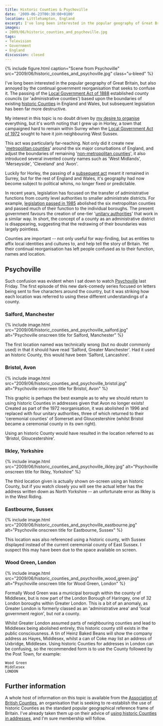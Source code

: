 ```yaml
---
title: Historic Counties & Psychoville
date: '2009-06-23T00:30:00+0100'
location: Littlehampton, England
excerpt: I've long been interested in the popular geography of Great Britain, but also annoyed by the continual government reorganisation that seeks to confuse it.
images:
- 2009/06/historic_counties_and_psychoville.jpg
tags:
- Television
- Government
- England
discussion: closed
---
```

{% include figure.html
  caption="Scene from Psychoville"
  src="2009/06/historic_counties_and_psychoville.jpg"
  class="u-bleed"
%}

I've long been interested in the popular geography of Great Britain, but also annoyed by the continual government reorganisation that seeks to confuse it. The passing of the [Local Government Act of 1888][1] established county councils (or 'administrative counties') based upon the boundaries of existing [historic Counties][2] in England and Wales, but subsequent legislation has been far more destructive.

My interest in this topic is no doubt driven by [my desire to organise][3] everything, but it's worth noting that I grew up in Horley, a town that campaigned hard to remain within Surrey when the [Local Government Act of 1972][4] sought to have it join neighbouring West Sussex.

This act was particularly far-reaching. Not only did it create new '[metropolitan counties][5]' around the six major conurbations of England, and adjust the boundaries of remaining '[non-metropolitan counties][6]', it also introduced several invented county names such as 'West Midlands', 'Merseyside', 'Cleveland' and 'Avon'.

Luckily for Horley, the passing of a [subsequent act][7] meant it remained in Surrey, but for the rest of England and Wales, it's geography had now become subject to political whims, no longer fixed or predictable.

In recent years, legislation has focused on the transfer of administrative functions from county level authorities to smaller administrate districts. For example, [legislation passed in 1985][8] abolished the six metropolitan counties and passed much of their function to the individual boroughs. The present government favours the creation of one-tier '[unitary authorities][9]' that work in a similar way. In short, the concept of a county as an administrative district is disappearing, suggesting that the redrawing of their boundaries was largely pointless.

Counties are important -- not only useful for way-finding, but as entities to affix local identities and cultures to, and help tell the story of Britain. Yet their continual reorganisation has left people confused as to their function, names and location.

## Psychoville

Such confusion was evident when I sat down to watch [Psychoville][10] last Friday. The first episode of this new dark-comedy series focused on letters being sent to five characters around the country, but it was striking how each location was referred to using these different understandings of a county.

### Salford, Manchester

{% include image.html src="2009/06/historic_counties_and_psychoville_salford.jpg" alt="Psychoville onscreen title for Salford, Manchester" %}

The first location named was technically wrong (but no doubt commonly used) in that it should have read 'Salford, Greater Manchester'. Had it used an historic County, this would have been 'Salford, Lancashire'.

### Bristol, Avon

{% include image.html src="2009/06/historic_counties_and_psychoville_bristol.jpg" alt="Psychoville onscreen title for Bristol, Avon" %}

This graphic is perhaps the best example as to why we should return to using historic Counties in addresses given that Avon no longer exists! Created as part of the 1972 reorganisation, it was abolished in 1996 and replaced with four unitary authorities, three of which returned to their 'ceremonial counties' of Somerset and Gloucestershire (whilst Bristol became a ceremonial county in its own right).

Using an historic County would have resulted in the location referred to as 'Bristol, Gloucestershire'.

### Ilkley, Yorkshire

{% include image.html src="2009/06/historic_counties_and_psychoville_ilkley.jpg" alt="Psychoville onscreen title for Ilkley, Yorkshire" %}

The third location given is actually shown on-screen using an historic County, but if you watch closely you will see the actual letter has the address written down as North Yorkshire -- an unfortunate error as Ilkley is in the West Riding.

### Eastbourne, Sussex

{% include image.html src="2009/06/historic_counties_and_psychoville_eastbourne.jpg" alt="Psychoville onscreen title for Eastbourne, Sussex" %}

This location was also referenced using a historic county, with Sussex displayed instead of the current ceremonial county of East Sussex. I suspect this may have been due to the space available on screen.

### Wood Green, London

{% include image.html src="2009/06/historic_counties_and_psychoville_wood_green.jpg" alt="Psychoville onscreen title for Wood Green, London" %}

Formally Wood Green was a municipal borough within the county of Middlesex, but is now part of the London Borough of Haringey, one of 32 London boroughs within Greater London. This is a bit of an anomaly, as Greater London is formerly classed as an 'administrative area' and 'local government region', but *not* a county.

Whilst Greater London assumed parts of neighbouring counties and lead to Middlesex being abolished entirely, this historic county still exists in the public consciousness. A tin of Heinz Baked Beans will show the company address as Hayes, Middlesex, whilst a can of Coke may list an address of Uxbridge, Middlesex.
Using historic Counties for addresses in London can be confusing, so the recommended form is to use the County followed by the Post Town, for example:

    Wood Green
    Middlesex
    LONDON

## Further information

A whole host of information on this topic is available from the [Association of British Counties][11], an organisation that is seeking to re-establish the use of historic Counties as the standard popular geographical reference frame of Britain. I've already taken them up on their advice of [using historic Counties in addresses][12], and I'm sure membership will follow.

[1]: http://en.wikipedia.org/wiki/Local_Government_Act_1888
[2]: http://en.wikipedia.org/wiki/Historic_counties_of_England
[3]: /2009/02/driven_to_design/
[4]: http://en.wikipedia.org/wiki/Local_Government_Act_1972
[5]: http://en.wikipedia.org/wiki/Metropolitan_county
[6]: http://en.wikipedia.org/wiki/Non-metropolitan_county
[7]: http://en.wikipedia.org/wiki/Charlwood_and_Horley_Act_1974
[8]: http://en.wikipedia.org/wiki/Local_Government_Act_1985
[9]: http://en.wikipedia.org/wiki/Unitary_authority#United_Kingdom
[10]: http://www.bbc.co.uk/psychoville/
[11]: http://abcounties.co.uk/
[12]: http://www.abcounties.co.uk/bpa/

